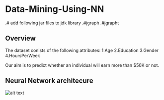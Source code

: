 ﻿# Data-Mining-Using-NN
.# add following jar files to jdk library
.#jgraph 
.#jgrapht

## Overview

The dataset conists of the following attributes:
1.Age
2.Education
3.Gender
4.HoursPerWeek

Our aim is to predict whether an individual will earn more than $50K or not.

## Neural Network architecure

![alt text](NNaarch.png "NN Architecture")
